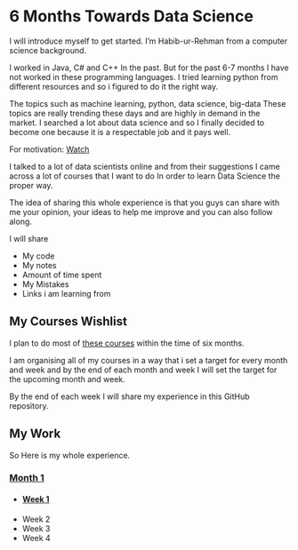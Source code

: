 # 6 Months Towards Data Science

I will introduce myself to get started. I’m Habib-ur-Rehman from a computer science background.

I worked in Java, C# and C++ In the past. But for the past 6-7 months I have not worked in these programming languages. I tried learning python from different resources and so i figured to do it the right way.
 
The topics such as machine learning, python, data science, big-data These topics are really trending these days and are highly in demand in the market. I searched a lot about data science and so I finally decided to become one because it is a respectable job and it pays well.

For motivation: [Watch](https://youtu.be/gIyYpHupg5M?t=60)

I talked to a lot of data scientists online and from their suggestions I came across a lot of courses that I want to do In order to learn Data Science the proper way.

The idea of sharing this whole experience is that you guys can share with me your opinion, your ideas to help me improve and you can also follow along.

I will share
* My code
* My notes
* Amount of time spent
* My Mistakes
* Links i am learning from

## My Courses Wishlist
I plan to do most of [these courses](https://github.com/habibanalytics/6-Months-Towards-Data-Science/blob/master/Files/Courses%20List.md) within the time of six months. 

I am organising all of my courses in a way that i set a target for every month and week and by the end of each month and week I will set the target for the upcoming month and week.

By the end of each week I will share my experience in this GitHub repository. 

## My Work
So Here is my whole experience.
### [Month 1](https://github.com/habibanalytics/6-Months-Towards-Data-Science/blob/master/Months/Month%201.md)
* #### [Week 1](https://github.com/habibanalytics/6-Months-Towards-Data-Science/blob/master/Weeks/Week%201.md)
* Week 2
* Week 3
* Week 4
